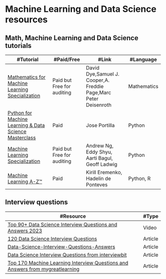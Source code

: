 # Machine Learning and Data Science resources 
## Math, Machine Learning and Data Science tutorials 
#Tutorial | #Paid/Free | #Link | #Language
  --- | --- | --- | --- 
[Mathematics for Machine Learning Specialization](https://www.coursera.org/specializations/mathematics-machine-learning) | Paid but Free for auditing | David Dye,Samuel J. Cooper,A. Freddie Page,Marc Peter Deisenroth | Mathematics
[Python for Machine Learning & Data Science Masterclass](https://www.udemy.com/course/python-for-machine-learning-data-science-masterclass/) | Paid | Jose Portilla | Python
[Machine Learning Specialization](https://www.coursera.org/specializations/machine-learning-introduction) | Paid but Free for auditing | Andrew Ng, Eddy Shyu, Aarti Bagul, Geoff Ladwig | Python
[Machine Learning A-Z™](https://www.udemy.com/course/machinelearning/) | Paid | Kirill Eremenko, Hadelin de Ponteves | Python, R
## Interview questions 
#Resource | #Type
  --- | --- 
[Top 90+ Data Science Interview Questions and Answers 2023](https://www.simplilearn.com/tutorials/data-science-tutorial/data-science-interview-questions) | Video
[120 Data Science Interview Questions](https://github.com/kojino/120-Data-Science-Interview-Questions) | Article
[Data-Science-Interview-Questions-Answers](https://github.com/youssefHosni/Data-Science-Interview-Questions-Answers) | Article
[Data Science Interview Questions from interviewbit](https://www.interviewbit.com/data-science-interview-questions/) | Article
[Top 170 Machine Learning Interview Questions and Answers from mygreatlearning](https://www.mygreatlearning.com/blog/machine-learning-interview-questions/) | Article
